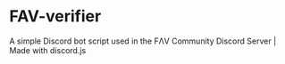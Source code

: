 # FAV-verifier
A simple Discord bot script used in the FΛV Community Discord Server | Made with discord.js
